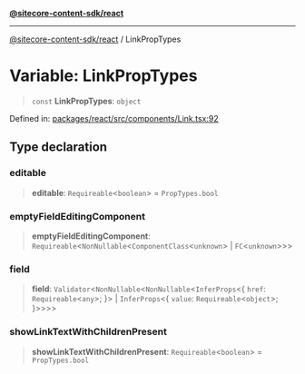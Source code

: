 [**@sitecore-content-sdk/react**](../README.md)

***

[@sitecore-content-sdk/react](../README.md) / LinkPropTypes

# Variable: LinkPropTypes

> `const` **LinkPropTypes**: `object`

Defined in: [packages/react/src/components/Link.tsx:92](https://github.com/Sitecore/xmc-jss-dev/blob/2e6668e53da88ec1fae89d8114202dfa302a9374/packages/react/src/components/Link.tsx#L92)

## Type declaration

### editable

> **editable**: `Requireable`\<`boolean`\> = `PropTypes.bool`

### emptyFieldEditingComponent

> **emptyFieldEditingComponent**: `Requireable`\<`NonNullable`\<`ComponentClass`\<`unknown`\> \| `FC`\<`unknown`\>\>\>

### field

> **field**: `Validator`\<`NonNullable`\<`NonNullable`\<`InferProps`\<\{ `href`: `Requireable`\<`any`\>; \}\> \| `InferProps`\<\{ `value`: `Requireable`\<`object`\>; \}\>\>\>\>

### showLinkTextWithChildrenPresent

> **showLinkTextWithChildrenPresent**: `Requireable`\<`boolean`\> = `PropTypes.bool`
